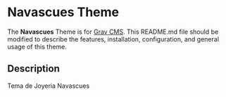 # Navascues Theme

The **Navascues** Theme is for [Grav CMS](http://github.com/getgrav/grav).  This README.md file should be modified to describe the features, installation, configuration, and general usage of this theme.

## Description

Tema de Joyeria Navascues
